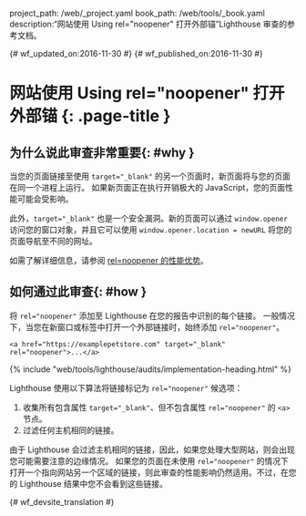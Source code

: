 project_path: /web/_project.yaml
book_path: /web/tools/_book.yaml
description:“网站使用 Using rel="noopener" 打开外部锚”Lighthouse 审查的参考文档。

{# wf_updated_on:2016-11-30 #}
{# wf_published_on:2016-11-30 #}

# 网站使用 Using rel="noopener" 打开外部锚 {: .page-title }

## 为什么说此审查非常重要{: #why }

当您的页面链接至使用 `target="_blank"` 的另一个页面时，新页面将与您的页面在同一个进程上运行。
如果新页面正在执行开销极大的 JavaScript，您的页面性能可能会受影响。


此外，`target="_blank"` 也是一个安全漏洞。新的页面可以通过 `window.opener` 访问您的窗口对象，并且它可以使用 `window.opener.location = newURL` 将您的页面导航至不同的网址。



如需了解详细信息，请参阅 [rel=noopener 的性能优势][jake]。

[jake]: https://jakearchibald.com/2016/performance-benefits-of-rel-noopener/

## 如何通过此审查{: #how }

将 `rel="noopener"` 添加至 Lighthouse 在您的报告中识别的每个链接。
一般情况下，当您在新窗口或标签中打开一个外部链接时，始终添加 `rel="noopener"`。


    <a href="https://examplepetstore.com" target="_blank" rel="noopener">...</a>

{% include "web/tools/lighthouse/audits/implementation-heading.html" %}

Lighthouse 使用以下算法将链接标记为 `rel="noopener"` 候选项：


1. 收集所有包含属性 `target="_blank"`、但不包含属性 `rel="noopener"` 的 `<a>` 节点。
1. 过滤任何主机相同的链接。


由于 Lighthouse 会过滤主机相同的链接，因此，如果您处理大型网站，则会出现您可能需要注意的边缘情况。
如果您的页面在未使用 `rel="noopener"` 的情况下打开一个指向网站另一个区域的链接，则此审查的性能影响仍然适用。不过，在您的 Lighthouse 结果中您不会看到这些链接。



{# wf_devsite_translation #}
